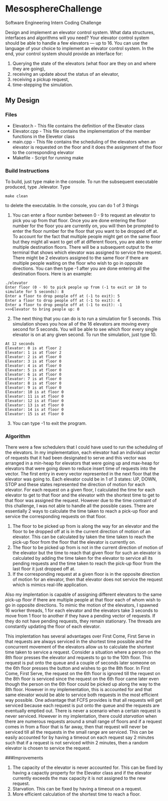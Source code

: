 # MesosphereChallenge
Software Engineering Intern Coding Challenge

Design and implement an elevator control system. What data structures, interfaces and algorithms will you need? Your elevator control system should be able to handle a few elevators — up to 16.
You can use the language of your choice to implement an elevator control system. In the end, your control system should provide an interface for:

1. Querying the state of the elevators (what floor are they on and where they are going),
2. receiving an update about the status of an elevator,
3. receiving a pickup request,
4. time-stepping the simulation.

## My Design
### Files
* Elevator.h - This file contains the definition of the Elevator class
* Elevator.cpp - This file contains the implementation of the member functions in the Elevetor class
* main.cpp - This file contains the scheduling of the elevators when an elevator is requested on the floor and it does the assignment of the floor to the corresponding elevator
* Makefile - Script for running make

### Build Instructions
To build, just type make in the console. To run the subsequent executable produced, type ./elevator. Type 
  ```
  make clean
  ```
to delete the executable.
In the console, you can do 1 of 3 things

1. You can enter a floor number between 0 - 9 to request an elevator to pick you up from that floor. Once you are done entering the floor number for the floor you are currently on, you will then be prompted to enter the floor number for the floor that you want to be dropped off at. To account for the fact that multiple people might get on the same floor but they might all want to get off at different floors, you are able to enter multiple destination floors. There will be a subsequent output to the terminal that shows which elevator was assigned to service the request. There might be 2 elevators assigned to the same floor if there are multiple people waiting on the floor who wish to go in opposite directions. You can then type -1 after you are done entering all the destination floors. Here is an example:
  ```
  ./elevator 
  Enter floor (0 - 9) to pick people up from (-1 to exit or 10 to simulate for 5 seconds): 8
  Enter a floor to drop people off at (-1 to exit): 5
  Enter a floor to drop people off at (-1 to exit): 4
  Enter a floor to drop people off at (-1 to exit): -1
  >>>Elevator to bring people up: 0
  ```

2. The next thing that you can do is to run a simulation for 5 seconds. This simulation shows you how all of the 16 elevators are moving every second for 5 seconds. You will be able to see which floor every single elevator is on at any given second. To run the simulation, just type 10.
  ```
  At 12 seconds
  Elevator: 0 is at floor 2
  Elevator: 1 is at floor 2
  Elevator: 2 is at floor 0
  Elevator: 3 is at floor 0
  Elevator: 4 is at floor 0
  Elevator: 5 is at floor 0
  Elevator: 6 is at floor 0
  Elevator: 7 is at floor 0
  Elevator: 8 is at floor 0
  Elevator: 9 is at floor 0
  Elevator: 10 is at floor 0
  Elevator: 11 is at floor 0
  Elevator: 12 is at floor 0
  Elevator: 13 is at floor 0
  Elevator: 14 is at floor 0
  Elevator: 15 is at floor 0
  ```

3. You can type -1 to exit the program.

### Algorithm
There were a few schedulers that I could have used to run the scheduling of the elevators. In my implementation, each elevator had an individual vector of requests that it had been designated to serve and this vector was arranged in a min-heap for elevators that were going up and max-heap for elevators that were going down to reduce insert time of requests into the vector. The first entry in every vector represented in the next floor that the elevator was going to. Each elevator could be in 1 of 3 states: UP, DOWN, STOP and these states represented the direction of motion for each elevator. For each request on a given floor, I calculated the time for each elevator to get to that floor and the elevator with the shortest time to get to that floor was assigned the request. However due to the time contraint of this challenge, I was not able to handle all the possible cases. There are essentially 2 ways to calculate the time taken to reach a pick-up floor and service the corresponding requests on that floor. 

1. The floor to be picked up from is along the way for an elevator and the floor to be dropped off at is in the current direction of motion of an elevator. This can be calculated by taken the time taken to reach the pick-up floor from the floor that the elevator is currently on. 
2. The floor to be picked up from is not in the current direction of motion of the elevator but the time to reach that given floor for such an elevator is calculated by adding the time taken for the elevator to service all its pending requests and the time taken to reach the pick-up floor from the last floor it just dropped off at.
3. If the corresponding request at a given floor is in the opposite direction of motion for an elevator, then that elevator does not service the request which is mimics real-life application.

Also my implentation is capable of assigning different elevators to the same pick-up floor if there are multiple people at that floor each of whom wish to go in opposite directions. To mimic the motion of the elevators, I spawned 16 worker threads, 1 for each elevator and the elevators take 3 seconds to move from 1 floor to another if they have a pending vector of requests. If they do not have pending requests, they remain stationary. The threads are constantly updating the floor of each elevator.

This implentation has several advantages over First Come, First Serve in that requests are always serviced in the shortest time possible and the concurrent movement of the elevators allow us to calculate the shortest time taken to service a request. Consider a situation where a person on the 8th floor presses the elevator and requests to go to the 10th floor. This request is put onto the queue and a couple of seconds later someone on the 6th floor presses the button and wishes to go the 8th floor. In First Come, First Serve, the request on the 6th floor is ignored till the request on the 8th floor is serviced since the request on the 6th floor came later even though the person on the 6th floor could be picked up along the way to the 8th floor. However in my implementation, this is accounted for and that same elevator would be able to service both requests in the most efficient way possible. One advantage that FCFS provides is that all requests will get serviced because each request is put onto the queue and the requests are eventually emptied out. There is never a scenario when a certain request is never serviced. However in my implentation, there could *starvation* when there are numerous requests around a small range of floors and if a request comes in from a floor that is far away, then that request will never be serviced till all the requests in the small range are serviced. This can be easily accounted for by having a timeout on each request say 2 minutes such that if a request is not serviced within 2 minutes, then a random elevator is chosen to service the request. 

###Improvements

1. The capacity of the elevator is never accounted for. This can be fixed by having a capactiy property for the Elevator class and if the elevator currently exceeds the max capacity it is not assigned to the new request.
2. Starvation. This can be fixed by having a timeout on a request. 
3. More efficient calculation of the shortest time to reach a floor.
